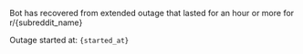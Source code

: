 Bot has recovered from extended outage that lasted for an hour or more for r/{subreddit_name}

Outage started at: `{started_at}`